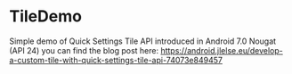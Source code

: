 # TileDemo
Simple demo of Quick Settings Tile API introduced in Android 7.0 Nougat (API 24) you can find the blog post here: https://android.jlelse.eu/develop-a-custom-tile-with-quick-settings-tile-api-74073e849457 
